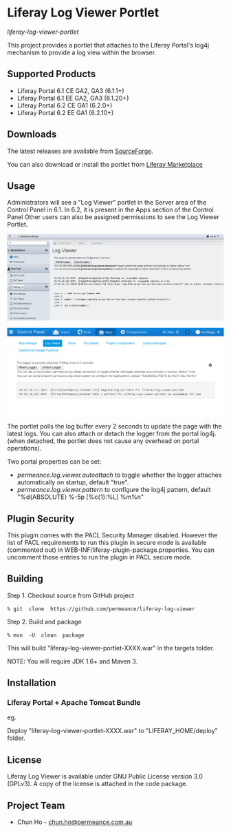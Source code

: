 # Liferay Log Viewer Portlet

*liferay-log-viewer-portlet*

This project provides a portlet that attaches to the Liferay Portal's log4j mechanism to provide a log view within the browser.

## Supported Products

* Liferay Portal 6.1 CE GA2, GA3 (6.1.1+)
* Liferay Portal 6.1 EE GA2, GA3 (6.1.20+)
* Liferay Portal 6.2 CE GA1 (6.2.0+)
* Liferay Portal 6.2 EE GA1 (6.2.10+)

## Downloads

The latest releases are available from [SourceForge](http://sourceforge.net/projects/permeance-apps/files/liferay-log-viewer/ "Liferay Log Viewer").

You can also download or install the portlet from [Liferay Marketplace](http://www.liferay.com/marketplace/-/mp/application/21793045?_7_WAR_osbportlet_backURL=%2Fmarketplace%2F-%2Fmp%2Fcategory%2F11232561 "Liferay Log Viewer")

## Usage

Administrators will see a "Log Viewer" portlet in the Server area of the Control Panel in 6.1.
In 6.2, it is present in the Apps section of the Control Panel
Other users can also be assigned permissions to see the Log Viewer Portlet.

![Log Viewer Portlet](/doc/images/log-viewer-screenshot.png "Log Viewer Portlet")

![Log Viewer Portlet](/doc/images/log-viewer-6.2.png "Log Viewer Portlet")

The portlet polls the log buffer every 2 seconds to update the page with the latest logs.
You can also attach or detach the logger from the portal log4j. (when detached, the portlet does not cause any overhead on portal operations).

Two portal properties can be set:
* *permeance.log.viewer.autoattach* to toggle whether the logger attaches automatically on startup, default "true".
* *permeance.log.viewer.pattern* to configure the log4j pattern, default "%d{ABSOLUTE} %-5p \[%c{1}:%L\] %m%n"

## Plugin Security

This plugin comes with the PACL Security Manager disabled.
However the list of PACL requirements to run this plugin in secure mode is available (commented out) in WEB-INF/liferay-plugin-package.properties. You can uncomment those entries to run the plugin in PACL secure mode.

## Building

Step 1. Checkout source from GitHub project

    % git  clone  https://github.com/permeance/liferay-log-viewer

Step 2. Build and package

    % mvn  -U  clean  package

This will build "liferay-log-viewer-portlet-XXXX.war" in the targets tolder.

NOTE: You will require JDK 1.6+ and Maven 3.

## Installation

### Liferay Portal + Apache Tomcat Bundle

eg.

Deploy "liferay-log-viewer-portlet-XXXX.war" to "LIFERAY_HOME/deploy" folder.

## License

Liferay Log Viewer is available under GNU Public License version 3.0 (GPLv3). A copy of the license is attached in the code package.

## Project Team

* Chun Ho - chun.ho@permeance.com.au